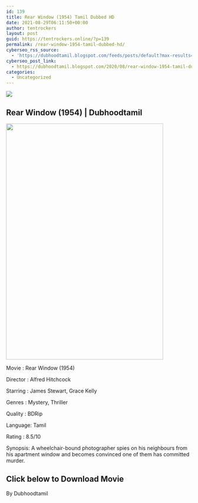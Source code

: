 ```yaml
---
id: 139
title: Rear Window (1954) Tamil Dubbed HD
date: 2021-08-29T06:11:50+00:00
author: tentrockers
layout: post
guid: https://tentrockers.online/?p=139
permalink: /rear-window-1954-tamil-dubbed-hd/
cyberseo_rss_source:
  - 'https://dubhoodtamil.blogspot.com/feeds/posts/default?max-results=150&start-index=151'
cyberseo_post_link:
  - https://dubhoodtamil.blogspot.com/2020/08/rear-window-1954-tamil-dubbed-hd.html
categories:
  - Uncategorized
---
```

<div class="media_block">
  <img src="https://1.bp.blogspot.com/-V8L9NcIdJeM/Xyo2QpXnBqI/AAAAAAAAA_A/1d-7fv6C_40GbtYYqduKB7JVsBExkZT3wCLcBGAsYHQ/s72-w426-h640-c/images%2B%252817%2529.jpeg" class="media_thumbnail" />
</div>

## <span>Rear Window (1954) | Dubhoodtamil</span>

<div class="separator">
  <a href="https://1.bp.blogspot.com/-V8L9NcIdJeM/Xyo2QpXnBqI/AAAAAAAAA_A/1d-7fv6C_40GbtYYqduKB7JVsBExkZT3wCLcBGAsYHQ/s678/images%2B%252817%2529.jpeg"><img loading="lazy" border="0" data-original-height="678" data-original-width="452" height="640" src="https://1.bp.blogspot.com/-V8L9NcIdJeM/Xyo2QpXnBqI/AAAAAAAAA_A/1d-7fv6C_40GbtYYqduKB7JVsBExkZT3wCLcBGAsYHQ/w426-h640/images%2B%252817%2529.jpeg" width="426" /></a>
</div>

Movie	<span></span>:	<span></span>Rear Window (1954)

Director	<span></span>:	<span></span>Alfred Hitchcock

Starring	<span></span>:	<span></span>James Stewart, Grace Kelly

Genres	<span></span>:	<span></span>Mystery, Thriller

Quality	<span></span>:	<span></span>BDRip

Language:	<span></span>Tamil

Rating	<span></span>:	<span></span>8.5/10

Synopsis: A wheelchair-bound photographer spies on his neighbours from his apartment window and becomes convinced one of them has committed murder.

## **<span>Click below to Download Movie</span>**

By Dubhoodtamil